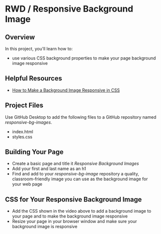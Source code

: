 ﻿# RWD / Responsive Background Image

## Overview

In this project, you'll learn how to:

 - use various CSS background properties to make your page background image responsive

## Helpful Resources

 - [How to Make a Background Image Responsive in CSS](https://youtu.be/7pRZUG1gKfQ?feature=shared) 


## Project Files

Use GitHub Desktop to add the following files to a GitHub repository named *responsive-bg-images*.
 - index.html
 - styles.css



## Building Your Page

+ Create a basic page and title it *Responsive Background Images*
+ Add your first and last name as an h1 
+ Find and add to your *responsive-bg-image* repository a quality, classroom-friendly image you can use as the background image for your web page



## CSS for Your Responsive Background Image

+ Add the CSS shown in the video above to add a background image to your page and to make the background image responsive
+ Resize your page in your browser window and make sure your background image is responsive